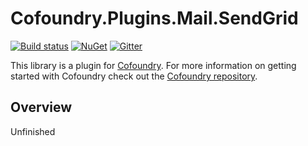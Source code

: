 # Cofoundry.Plugins.Mail.SendGrid

[![Build status](https://ci.appveyor.com/api/projects/status/wquf931go22ibjg6?svg=true)](https://ci.appveyor.com/project/Cofoundry/cofoundry-plugins-mail-sendgrid)
[![NuGet](https://img.shields.io/nuget/v/Cofoundry.Plugins.Mail.SendGrid.svg)](https://www.nuget.org/packages/Cofoundry.Plugins.Mail.SendGrid/)
[![Gitter](https://img.shields.io/gitter/room/cofoundry-cms/cofoundry.svg)](https://gitter.im/cofoundry-cms/cofoundry)


This library is a plugin for [Cofoundry](https://www.cofoundry.org/). For more information on getting started with Cofoundry check out the [Cofoundry repository](https://github.com/cofoundry-cms/cofoundry).

## Overview

Unfinished






